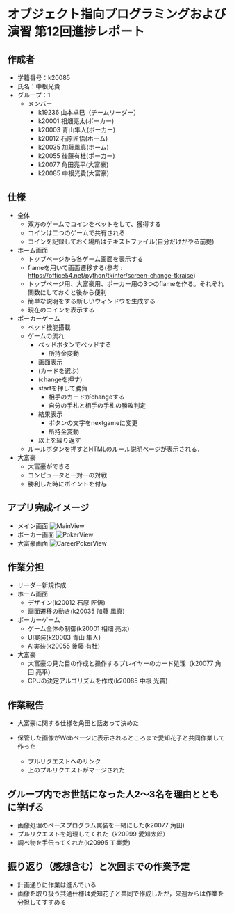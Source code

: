 # オブジェクト指向プログラミングおよび演習 第12回進捗レポート

## 作成者
- 学籍番号：k20085
- 氏名：中根光貴
- グループ：1
    - メンバー
        - k19236 山本卓巳（チームリーダー）
        - k20001 相畑亮太(ポーカー)
        - k20003 青山隼人(ポーカー)
        - k20012 石原匠悟(ホーム)
        - k20035 加藤風真(ホーム)
        - k20055 後藤有杜(ポーカー)
        - k20077 角田亮平(大富豪)
        - k20085 中根光貴(大富豪)

## 仕様
- 全体
     - 双方のゲームでコインをベットをして、獲得する
     - コインは二つのゲームで共有される
     - コインを記録しておく場所はテキストファイル(自分だけがやる前提)
- ホーム画面
    - トップページから各ゲーム画面を表示する 
    - flameを用いて画面遷移する(参考 : https://office54.net/python/tkinter/screen-change-tkraise) 
    - トップページ用、大富豪用、ポーカー用の3つのflameを作る。それぞれ関数にしておくと後から便利 
    - 簡単な説明をする新しいウィンドウを生成する 
    - 現在のコインを表示する
- ポーカーゲーム
    - ベッド機能搭載
    - ゲームの流れ
        - ベッドボタンでベッドする
            - 所持金変動
        - 画面表示
        - (カードを選ぶ)
        - (changeを押す)
        - startを押して勝負
            - 相手のカードがchangeする
            - 自分の手札と相手の手札の勝敗判定
        - 結果表示
            - ボタンの文字をnextgameに変更
            - 所持金変動
        - 以上を繰り返す
    - ルールボタンを押すとHTMLのルール説明ページが表示される．
- 大富豪
    - 大富豪ができる
    - コンピュータと一対一の対戦
    - 勝利した時にポイントを付与

## アプリ完成イメージ
- メイン画面
![MainView](MainView.png)
- ポーカー画面
![PokerView](PokerView.jpg)
- 大富豪画面
![CareerPokerView](CareerPokerView.jpg)

## 作業分担
- リーダー新規作成
- ホーム画面
    - デザイン(k20012 石原 匠悟)
    - 画面遷移の動き(k20035 加藤 風真)
- ポーカーゲーム
    - ゲーム全体の制御(k20001 相畑 亮太)
    - UI実装(k20003 青山 隼人)
    - AI実装(k20055 後藤 有杜)
- 大富豪
    - 大富豪の見た目の作成と操作するプレイヤーのカード処理（k20077 角田 亮平）
    - CPUの決定アルゴリズムを作成(k20085 中根 光貴)

## 作業報告
- 大富豪に関する仕様を角田と話あって決めた

- 保管した画像がWebページに表示されるところまで愛知花子と共同作業して作った
    - プルリクエストへのリンク
    - 上のプルリクエストがマージされた

## グループ内でお世話になった人2〜3名を理由とともに挙げる
- 画像処理のベースプログラム実装を一緒にした(k20077 角田)
- プルリクエストを処理してくれた（k20999 愛知太郎）
- 調べ物を手伝ってくれた(k20995 工業愛)

## 振り返り（感想含む）と次回までの作業予定
- 計画通りに作業は進んでいる
- 画像を取り扱う共通仕様は愛知花子と共同で作成したが，来週からは作業を分担してすすめる